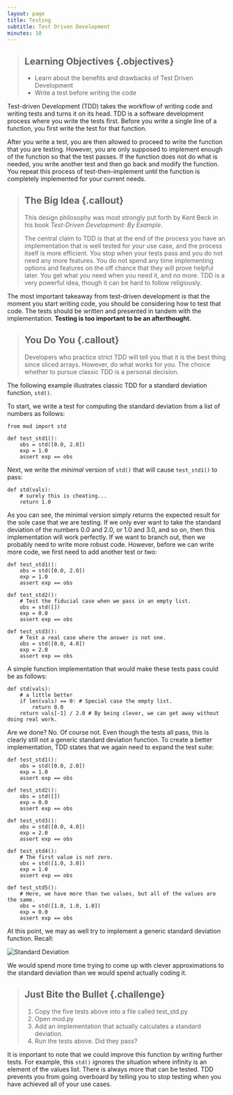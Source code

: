 ```yaml
---
layout: page
title: Testing
subtitle: Test Driven Development
minutes: 10
---
```

> ## Learning Objectives {.objectives}
> 
> *   Learn about the benefits and drawbacks of Test Driven Development
> *   Write a test before writing the code

Test-driven Development (TDD) takes the workflow of writing code and writing
tests and turns it on its head. TDD is a software development process where you
write the tests first. Before you write a single line of a function, you
first write the test for that function.

After you write a test, you are then allowed to proceed to write the function
that you are testing.  However, you are only supposed to implement enough of
the function so that the test passes. If the function does not do what is
needed, you write another test and then go back and modify the function.  You
repeat this process of test-then-implement until the function is completely
implemented for your current needs.

> ## The Big Idea {.callout}
>
> This design philosophy was most strongly put forth by Kent Beck in his book 
> _Test-Driven  Development: By Example_.
>
> The central claim to TDD is that at the end of the process you have an
> implementation that is well tested for your use case, and the process itself is
> more efficient. You stop when your tests pass and you do not need any more
> features. You do not spend any time implementing options and features on the off
> chance that they will prove helpful later. You get what you need when you need it,
> and no more. TDD is a very powerful idea, though it can be hard to follow religiously.
> 

The most important takeaway from test-driven development is that the moment
you start writing code, you should be considering how to test that code. The
tests should be written and presented in tandem with the implementation. **Testing
is too important to be an afterthought.**

> ## You Do You {.callout}
>
> Developers who practice strict TDD will tell you that it is the best thing since
> sliced arrays. However, do what works for you. The choice whether to pursue 
> classic TDD is a personal decision. 

The following example illustrates classic TDD for a standard deviation 
function, `std()`.

To start, we write a test for computing the standard deviation from
a list of numbers as follows:

~~~ {.python}
from mod import std

def test_std1():
    obs = std([0.0, 2.0])
    exp = 1.0
    assert exp == obs
~~~

Next, we write the _minimal_ version of `std()` that will cause `test_std1()` to
pass:

~~~ {.python}
def std(vals):
    # surely this is cheating...
    return 1.0
~~~

As you can see, the minimal version simply returns the expected result for the
sole case that we are testing.  If we only ever want to take the standard
deviation of the numbers 0.0 and 2.0, or 1.0 and 3.0, and so on, then this
implementation will work perfectly. If we want to branch out, then we probably
need to write more robust code.  However, before we can write more code, we first
need to add another test or two:

~~~ {.python}
def test_std1():
    obs = std([0.0, 2.0])
    exp = 1.0
    assert exp == obs

def test_std2():
    # Test the fiducial case when we pass in an empty list.
    obs = std([])
    exp = 0.0
    assert exp == obs

def test_std3():
    # Test a real case where the answer is not one.
    obs = std([0.0, 4.0])
    exp = 2.0
    assert exp == obs
~~~

A simple function implementation that would make these tests pass could be as follows:

~~~ {.python}
def std(vals):
    # a little better
    if len(vals) == 0: # Special case the empty list.
        return 0.0
    return vals[-1] / 2.0 # By being clever, we can get away without doing real work.
~~~

Are we done? No. Of course not. Even though the tests all pass, this is clearly
still not a generic standard deviation function. To create a better
implementation, TDD states that we again need to expand the test suite:

~~~ {.python}
def test_std1():
    obs = std([0.0, 2.0])
    exp = 1.0
    assert exp == obs

def test_std2():
    obs = std([])
    exp = 0.0
    assert exp == obs

def test_std3():
    obs = std([0.0, 4.0])
    exp = 2.0
    assert exp == obs

def test_std4():
    # The first value is not zero.
    obs = std([1.0, 3.0])
    exp = 1.0
    assert exp == obs

def test_std5():
    # Here, we have more than two values, but all of the values are the same.
    obs = std([1.0, 1.0, 1.0])
    exp = 0.0
    assert exp == obs
~~~

At this point, we may as well try to implement a generic standard deviation
function. Recall:

![Standard Deviation](img/std.png)

 We would spend more time trying to come up with clever
approximations to the standard deviation than we would spend actually coding it.


> ## Just Bite the Bullet {.challenge}
> 
> 1. Copy the five tests above into a file called test_std.py
> 2. Open mod.py
> 3. Add an implementation that actually calculates a standard deviation.
> 4. Run the tests above. Did they pass?

It is important to note that we could improve this function by
writing further tests.  For example, this `std()` ignores the situation where infinity
is an element of the values list. There is always more that can be tested.  TDD
prevents you from going overboard by telling you to stop testing when you
have achieved all of your use cases.
